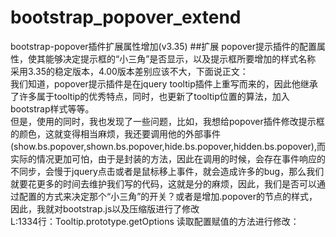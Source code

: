 # bootstrap_popover_extend
bootstrap-popover插件扩展属性增加(v3.35)
##扩展 popover提示插件的配置属性，使其能够决定提示框的“小三角”是否显示，以及提示框所要增加的样式名称
采用3.35的稳定版本，4.00版本差别应该不大，下面说正文：<br>
我们知道，popover提示插件是在jquery tooltip插件上重写而来的，因此他继承了许多属于tooltip的优秀特点，同时，也更新了tooltip位置的算法，加入bootstrap样式等等。<br>
但是，使用的同时，我也发现了一些问题，比如，我想给popover插件修改提示框的颜色，这就变得相当麻烦，我还要调用他的外部事件  (show.bs.popover,shown.bs.popover,hide.bs.popover,hidden.bs.popover),而实际的情况更加可怕，由于是封装的方法，因此在调用的时候，会存在事件响应的不同步，会慢于jquery点击或者是鼠标移上事件，就会造成许多的bug，那么我们就要花更多的时间去维护我们写的代码，这就是分的麻烦，因此，我们是否可以通过配置的方式来决定那个“小三角”的开关？或者是增加.popover的节点的样式，因此，我就对bootstrap.js以及压缩版进行了修改<br>
L:1334行：Tooltip.prototype.getOptions 读取配置赋值的方法进行修改：<br>
 

